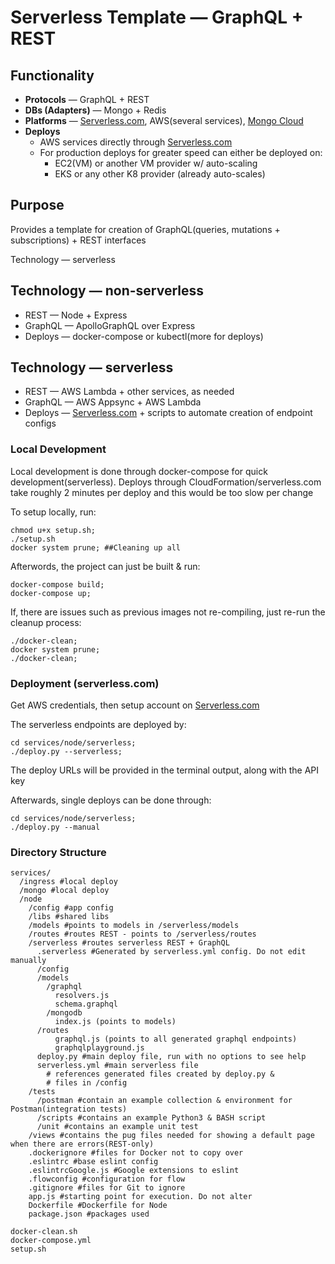 # Serverless Template — GraphQL + REST

Functionality
-------------
- **Protocols** — GraphQL + REST
- **DBs (Adapters)** — Mongo + Redis 
- **Platforms** — [Serverless.com](https://serverless.com), AWS(several services), [Mongo Cloud](https://www.mongodb.com/cloud/atlas/)
- **Deploys**
  - AWS services directly through [Serverless.com](https://serverless.com)
  - For production deploys for greater speed can either be deployed on:
    - EC2(VM) or another VM provider w/ auto-scaling
    - EKS or any other K8 provider (already auto-scales)

Purpose
-------------
Provides a template for creation of GraphQL(queries, mutations + subscriptions) + REST interfaces

Technology — serverless

Technology — non-serverless
-------------
- REST — Node + Express
- GraphQL — ApolloGraphQL over Express
- Deploys — docker-compose or kubectl(more for deploys)

Technology — serverless
-------------
- REST — AWS Lambda + other services, as needed
- GraphQL — AWS Appsync + AWS Lambda
- Deploys — [Serverless.com](https://serverless.com) + scripts to automate creation of endpoint configs



### Local Development
Local development is done through docker-compose for quick development(serverless).
Deploys through CloudFormation/serverless.com take roughly 2 minutes per deploy and this would be too slow per change 

To setup locally, run:
```shell
chmod u+x setup.sh;
./setup.sh
docker system prune; ##Cleaning up all 
```

Afterwords, the project can just be built & run:
```shell
docker-compose build;
docker-compose up;
```

If, there are issues such as previous images not re-compiling, just re-run the cleanup process:
```shell
./docker-clean;
docker system prune;
./docker-clean;
```

### Deployment (serverless.com)
Get AWS credentials, then setup account on [Serverless.com](https://serverless.com)

The serverless endpoints are deployed by:
```shell
cd services/node/serverless;
./deploy.py --serverless;
```

The deploy URLs will be provided in the terminal output, along with the API key

Afterwards, single deploys can be done through:
```shell
cd services/node/serverless;
./deploy.py --manual
```

### Directory Structure
```shell
services/
  /ingress #local deploy
  /mongo #local deploy
  /node
    /config #app config
    /libs #shared libs
    /models #points to models in /serverless/models
    /routes #routes REST - points to /serverless/routes
    /serverless #routes serverless REST + GraphQL
      .serverless #Generated by serverless.yml config. Do not edit manually
      /config
      /models
        /graphql
          resolvers.js
          schema.graphql
        /mongodb
          index.js (points to models)
      /routes
          graphql.js (points to all generated graphql endpoints)
          graphqlplayground.js
      deploy.py #main deploy file, run with no options to see help
      serverless.yml #main serverless file
        # references generated files created by deploy.py &
        # files in /config 
    /tests
      /postman #contain an example collection & environment for Postman(integration tests)
      /scripts #contains an example Python3 & BASH script
      /unit #contains an example unit test
    /views #contains the pug files needed for showing a default page when there are errors(REST-only)
    .dockerignore #files for Docker not to copy over
    .eslintrc #base eslint config
    .eslintrcGoogle.js #Google extensions to eslint
    .flowconfig #configuration for flow
    .gitignore #files for Git to ignore
    app.js #starting point for execution. Do not alter
    Dockerfile #Dockerfile for Node
    package.json #packages used
      
docker-clean.sh
docker-compose.yml
setup.sh
```

